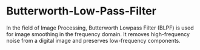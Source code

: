 # Butterworth-Low-Pass-Filter
In the field of Image Processing, Butterworth Lowpass Filter (BLPF) is used for image smoothing in the frequency domain. It removes high-frequency noise from a digital image and preserves low-frequency components.
